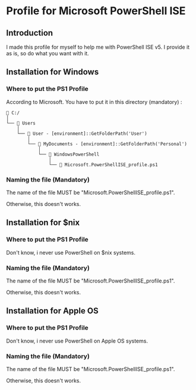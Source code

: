 ﻿# Profile for Microsoft PowerShell ISE

## Introduction

I made this profile for myself to help me with PowerShell ISE v5.
I provide it as is, so do what you want with it.

## Installation for Windows

### Where to put the PS1 Profile

According to Microsoft.
You have to put it in this directory (mandatory) :


```
📂 C:/
│
└── 📂 Users
    │
    └── 📂 User - [environment]::GetFolderPath('User')
        │
        └── 📂 MyDocuments - [environment]::GetFolderPath('Personal')
            │
            └── 📂 WindowsPowerShell
                │
                └── 📄 Microsoft.PowerShellISE_profile.ps1
```


### Naming the file (Mandatory)

The name of the file MUST be "Microsoft.PowerShellISE_profile.ps1".

Otherwise, this doesn't works.

## Installation for $nix

### Where to put the PS1 Profile

Don't know, i never use PowerShell on $nix systems.

### Naming the file (Mandatory)

The name of the file MUST be "Microsoft.PowerShellISE_profile.ps1".

Otherwise, this doesn't works.

## Installation for Apple OS

### Where to put the PS1 Profile

Don't know, i never use PowerShell on Apple OS systems.

### Naming the file (Mandatory)

The name of the file MUST be "Microsoft.PowerShellISE_profile.ps1".

Otherwise, this doesn't works.
